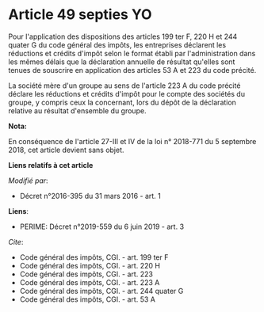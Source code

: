 # Article 49 septies YO

Pour l'application des dispositions des articles 199 ter F, 220 H et 244 quater G du code général des impôts, les entreprises
déclarent les réductions et crédits d'impôt selon le format établi par l'administration dans les mêmes délais que la
déclaration annuelle de résultat qu'elles sont tenues de souscrire en application des articles 53 A et 223 du code précité. 

La société mère d'un groupe au sens de l'article 223 A du code précité déclare les réductions et crédits d'impôt pour le
compte des sociétés du groupe, y compris ceux la concernant, lors du dépôt de la déclaration relative au résultat d'ensemble
du groupe.

**Nota:**

En conséquence de l'article 27-III et IV de la loi n° 2018-771 du 5 septembre 2018, cet article devient sans objet.

**Liens relatifs à cet article**

_Modifié par_:

  - Décret n°2016-395 du 31 mars 2016 - art. 1

**Liens**:

  - PERIME: Décret n°2019-559 du 6 juin 2019 - art. 3

_Cite_:

  - Code général des impôts, CGI. - art. 199 ter F
  - Code général des impôts, CGI. - art. 220 H
  - Code général des impôts, CGI. - art. 223
  - Code général des impôts, CGI. - art. 223 A
  - Code général des impôts, CGI. - art. 244 quater G
  - Code général des impôts, CGI. - art. 53 A
